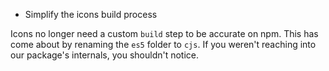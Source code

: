 - Simplify the icons build process

Icons no longer need a custom `build` step to be accurate on npm. This
has come about by renaming the `es5` folder to `cjs`. If you weren't reaching
into our package's internals, you shouldn't notice.
